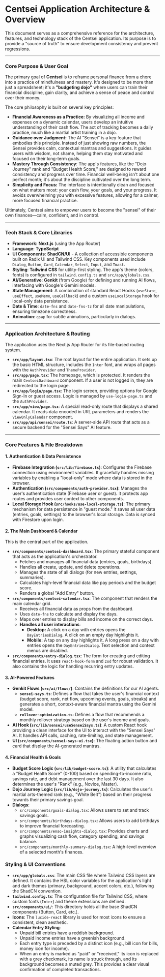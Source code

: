 
# Centsei Application Architecture & Overview

This document serves as a comprehensive reference for the architecture, features, and technology stack of the Centsei application. Its purpose is to provide a "source of truth" to ensure development consistency and prevent regressions.

---

### Core Purpose & User Goal

The primary goal of **Centsei** is to reframe personal finance from a chore into a practice of mindfulness and mastery. It's designed to be more than just a spreadsheet; it's a **"budgeting dojo"** where users can train their financial discipline, gain clarity, and achieve a sense of peace and control over their money.

The core philosophy is built on several key principles:

*   **Financial Awareness as a Practice:** By visualizing all income and expenses on a dynamic calendar, users develop an intuitive understanding of their cash flow. The act of tracking becomes a daily practice, much like a martial artist training in a dojo.
*   **Guidance over Judgment:** The AI "Sensei" is a key feature that embodies this principle. Instead of just showing raw numbers, the Sensei provides calm, contextual mantras and suggestions. It guides users with wisdom, not shame, helping them stay motivated and focused on their long-term goals.
*   **Mastery Through Consistency:** The app's features, like the "Dojo Journey" rank and "Budget Health Score," are designed to reward consistency and progress over time. Financial well-being isn't about one perfect month; it's about the discipline cultivated over the long term.
*   **Simplicity and Focus:** The interface is intentionally clean and focused on what matters most: your cash flow, your goals, and your progress. It avoids overwhelming you with excessive features, allowing for a calmer, more focused financial practice.

Ultimately, Centsei aims to empower users to become the "sensei" of their own finances—calm, confident, and in control.

---

### Tech Stack & Core Libraries

*   **Framework**: **Next.js** (using the App Router)
*   **Language**: **TypeScript**
*   **UI Components**: **ShadCN/UI** - A collection of accessible components built on Radix UI and Tailwind CSS. Key components used include `Dialog`, `Button`, `Card`, `Calendar`, `Select`, `Input`, and `Toast`.
*   **Styling**: **Tailwind CSS** for utility-first styling. The app's theme (colors, fonts) is configured in `tailwind.config.ts` and `src/app/globals.css`.
*   **AI/Generative**: **Genkit** (from Google) for defining and running AI flows, interfacing with Google's Gemini models.
*   **State Management**: A combination of standard React Hooks (`useState`, `useEffect`, `useMemo`, `useCallback`) and a custom `useLocalStorage` hook for local-only data persistence.
*   **Date & Time**: `date-fns` and `date-fns-tz` for all date manipulations, ensuring timezone correctness.
*   **Animation**: `gsap` for subtle animations, particularly in dialogs.

---

### Application Architecture & Routing

The application uses the Next.js App Router for its file-based routing system.

*   **`src/app/layout.tsx`**: The root layout for the entire application. It sets up the basic HTML structure, includes the `Inter` font, and wraps all pages with the `AuthProvider` and `ThemeProvider`.
*   **`src/app/page.tsx`**: The homepage, which is protected. It renders the main `CentseiDashboard` component. If a user is not logged in, they are redirected to the login page.
*   **`src/app/login/page.tsx`**: The login screen, providing options for Google Sign-In or guest access. Logic is managed by `use-login-page.ts` and the `AuthProvider`.
*   **`src/app/view/page.tsx`**: A special read-only route that displays a shared calendar. It reads data encoded in URL parameters and renders the `ViewOnlyCalendar` component.
*   **`src/app/api/sensei/route.ts`**: A server-side API route that acts as a secure backend for the "Sensei Says" AI feature.

---

### Core Features & File Breakdown

#### 1. Authentication & Data Persistence

*   **Firebase Integration (`src/lib/firebase.ts`)**: Configures the Firebase connection using environment variables. It gracefully handles missing variables by enabling a "local-only" mode where data is stored in the browser.
*   **Authentication (`src/components/auth-provider.tsx`)**: Manages the user's authentication state (Firebase user or guest). It protects app routes and provides user context to other components.
*   **Local Storage Hook (`src/hooks/use-local-storage.ts`)**: The primary mechanism for data persistence in "guest mode." It saves all user data (entries, goals, settings) to the browser's local storage. Data is synced with Firestore upon login.

#### 2. The Main Dashboard & Calendar

This is the central part of the application.

*   **`src/components/centsei-dashboard.tsx`**: The primary stateful component that acts as the application's orchestrator.
    *   Fetches and manages all financial data (entries, goals, birthdays).
    *   Handles all create, update, and delete operations.
    *   Manages the state of all dialogs (for new entries, settings, summaries).
    *   Calculates high-level financial data like pay periods and the budget score.
    *   Renders a global "Add Entry" button.
*   **`src/components/centsei-calendar.tsx`**: The component that renders the main calendar grid.
    *   Receives all financial data as props from the dashboard.
    *   Uses `date-fns` to calculate and display the days.
    *   Maps over entries to display bills and income on the correct days.
    *   **Handles all user interactions**:
        *   **Desktop:** A click on a day with entries opens the `DayEntriesDialog`. A click on an empty day highlights it.
        *   **Mobile:** A tap on any day highlights it. A long press on a day with entries opens the `DayEntriesDialog`. Text selection and context menus are disabled.
*   **`src/components/entry-dialog.tsx`**: The form for creating and editing financial entries. It uses `react-hook-form` and `zod` for robust validation. It also contains the logic for handling recurring entry updates.

#### 3. AI-Powered Features

*   **Genkit Flows (`src/ai/flows/`)**: Contains the definitions for our AI agents.
    *   **`sensei-says.ts`**: Defines a flow that takes the user's financial context (budget score, rank, net flow, upcoming events, goals, streaks) and generates a short, context-aware financial mantra using the Gemini model.
    *   **`rollover-optimization.ts`**: Defines a flow that recommends a monthly rollover strategy based on the user's income and goals.
*   **AI Hook (`src/lib/sensei/useSenseiSays.ts`)**: A custom React hook providing a clean interface for the UI to interact with the "Sensei Says" AI. It handles API calls, caching, rate-limiting, and state management.
*   **UI (`src/components/sensei-says-ui.tsx`)**: The floating action button and card that display the AI-generated mantras.

#### 4. Financial Health & Goals

*   **Budget Score Logic (`src/lib/budget-score.ts`)**: A utility that calculates a "Budget Health Score" (0-100) based on spending-to-income ratio, savings rate, and debt management over the last 30 days. It also determines the user's "Rank" (e.g., Novice, Master).
*   **Dojo Journey Logic (`src/lib/dojo-journey.ts`)**: Calculates the user's martial arts-themed rank (e.g., "White Belt") based on their progress towards their primary savings goal.
*   **Dialogs**:
    *   `src/components/goals-dialog.tsx`: Allows users to set and track savings goals.
    *   `src/components/birthdays-dialog.tsx`: Allows users to add birthdays to improve financial forecasting.
    *   `src/components/enso-insights-dialog.tsx`: Provides charts and graphs visualizing cash flow, category spending, and savings balance.
    *   `src/components/monthly-summary-dialog.tsx`: A high-level overview of a selected month's finances.

### Styling & UI Conventions

*   **`src/app/globals.css`**: The main CSS file where Tailwind CSS layers are defined. It contains the HSL color variables for the application's light and dark themes (primary, background, accent colors, etc.), following the ShadCN convention.
*   **`tailwind.config.ts`**: The configuration file for Tailwind CSS, where custom fonts (`Inter`) and theme extensions are defined.
*   **`src/components/ui/`**: This directory holds all the base ShadCN components (Button, Card, etc.).
*   **Icons**: The `lucide-react` library is used for most icons to ensure a consistent, clean aesthetic.
*   **Calendar Entry Styling**:
    *   Unpaid bill entries have a reddish background.
    *   Unpaid income entries have a greenish background.
    *   Each entry type is preceded by a distinct icon (e.g., bill icon for bills, money icon for income).
    *   When an entry is marked as "paid" or "received," its icon is replaced with a grey checkmark, its name is struck through, and its background becomes a muted grey. This provides a clear visual confirmation of completed transactions.
